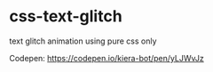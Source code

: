 # css-text-glitch
text glitch animation using pure css only

Codepen:
https://codepen.io/kiera-bot/pen/yLJWvJz
